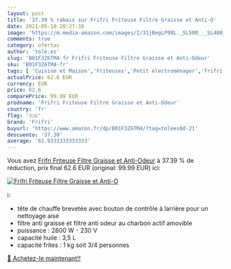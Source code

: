 ```yaml
---
layout: post
title: '37.39 % rabais sur Frifri Friteuse Filtre Graisse et Anti-O'
date: 2021-05-10 20:27:38
image: 'https://m.media-amazon.com/images/I/31jBegLP98L._SL500_._SL400_.jpg'
comments: true
category: ofertas
author: 'tole.es'
slug: 'B01F3Z6TM4-fr Frifri Friteuse Filtre Graisse et Anti-Odeur'
sku: 'B01F3Z6TM4-fr'
tags: [ 'Cuisine et Maison','Friteuses','Petit électroménager','frifri', ]
actualPrice: 62.6 EUR
currency: EUR
price: 62.6
comparePrice: 99.99 EUR
prodname: 'Frifri Friteuse Filtre Graisse et Anti-Odeur'
country: 'fr'
flag: '🇫🇷'
brand: 'Frifri'
buyurl: 'https://www.amazon.fr/dp/B01F3Z6TM4/?tag=tolees0d-21'
descuento: '37.39'
average: '61.9333333333333'
---
```


Vous avez [Frifri Friteuse Filtre Graisse et Anti-Odeur](https://www.amazon.fr/dp/B01F3Z6TM4/?tag=tolees0d-21)  à  37.39 % de réduction, prix final  62.6 EUR (original: 99.99 EUR) ici:

[![Frifri Friteuse Filtre Graisse et Anti-O](https://m.media-amazon.com/images/I/31jBegLP98L._SL500_._SL400_.jpg)](https://www.amazon.fr/dp/B01F3Z6TM4/?tag=tolees0d-21)

ℹ️:

- tête de chauffe brevetée avec bouton de contrôle à larrière pour un nettoyage aisé
- filtre anti graisse et filtre anti odeur au charbon actif amovible
- puissance : 2800 W - 230 V
- capacité huile : 3,5 L
- capacité frites : 1 kg soit 3/4 personnes

[🛒 Achetez-le maintenant!!](https://www.amazon.fr/dp/B01F3Z6TM4/?tag=tolees0d-21)
